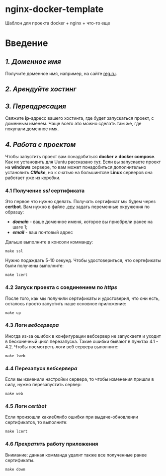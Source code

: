 # nginx-docker-template
Шаблон для проекта docker + nginx + что-то еще

# Введение
## ***1. Доменное имя***
Получите доменное имя, например, на сайте [reg.ru](https://reg.ru).
## ***2. Арендуйте хостинг***
## ***3. Переадресация***
Свяжите __ip__-адресс вашего хостинга, где будет запускаться проект, с доменным именем. Чаще всего это можно сделать там же, где покупали доменное имя.

## ***4. Работа с проектом***
Чтобы запустить проект вам понадобиться __docker__ и __docker compose__. Как их установить для Uuntu рассказано [тут](https://docs.docker.com/engine/install/ubuntu/). Если вы запускаете проект на __windows__ сервере, то вам может понадобиться дополнительно установить ***CMake***, но к счатью на большинтсве __Linux__ серверов она работает уже из коробки.

### __4.1 Получение *ssl* сертификата__
Это первое что нужно сделать. Получать сертификат мы будем через __certbot__. Вам нужно в файле [.env](.env) задать переменные окружения по образцу:
* ***domain*** - ваше доменное именя, которое вы приобрели ранее на шаге 1;
* ***email*** - ваш почтовый адрес

Дальше выполните в консоли комманду:
```console
make ssl
```

Нужно подаждать 5-10 секунд. Чтобы удостовериться, что сертефикаты были получены выполните:
```console
make lcert
```
### __4.2 Запуск проекта с соединением по  *https*__
После того, как мы получили сертификаты и удостоверил, что они есть, осталось просто запустить наше основное приложение:
```console
make up
```

### __4.3 Логи *вебсервера*__
Иногда из-за ошибок в конфигурации вебсервер не запускаетя
и уходит в бесконечный цикл перезапуска. Такие ошибки бывают в пунктах 4.1 - 4.2. Чтобы посмотреть логи веб сервера выполните:
```console
make lweb
```

### __4.4 Перезапуск *вебсервера*__
Если вы изменили настройки сервера, то чтобы изменения пришли в силу, нужно перезапустить сервер:
```console
make web
```

### __4.5 Логи *certbot*__
Если произошли какие0либо ошибки при выдаче-обновлении сертификатов, то выполните:
```console
make lcert
```

### __4.6 *Прекратить* работу приложения__
Внимание: данная комманда удалит также все полученные ранее сертификаты.
```console
make down
```
